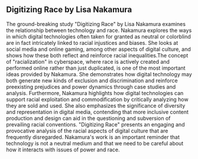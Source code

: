 <h2>Digitizing Race by Lisa Nakamura</h2>

<p>The ground-breaking study "Digitizing Race" by Lisa Nakamura examines the relationship between technology and race. Nakamura explores the ways in which digital technologies often taken for granted as neutral or colorblind are in fact intricately linked to racial injustices and biases. She looks at social media and online gaming, among other aspects of digital culture, and shows how these both reflect and reinforce racial inequalities.The concept of "racialization" in cyberspace, where race is actively created and performed online rather than just duplicated, is one of the most important ideas provided by Nakamura. She demonstrates how digital technology may both generate new kinds of exclusion and discrimination and reinforce preexisting prejudices and power dynamics through case studies and analysis. Furthermore, Nakamura highlights how digital technologies can support racial exploitation and commodification by critically analyzing how they are sold and used. She also emphasizes the significance of diversity and representation in digital media, contending that more inclusive content production and design can aid in the questioning and subversion of prevailing racial conventions. "Digitizing Race" presents an engaging and provocative analysis of the racial aspects of digital culture that are frequently disregarded. Nakamura's work is an important reminder that technology is not a neutral medium and that we need to be careful about how it interacts with issues of power and race.</p>
